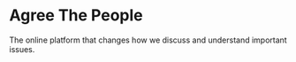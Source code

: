 <h1>Agree The People</h1>
The online platform that changes how we discuss and understand important issues.

